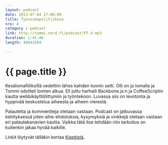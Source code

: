 ```yaml
---
layout: podcast
date: 2013-07-04 17:00:00
title: Työvoimapolitiikkaa
nro: 4
category : podcast
link: http://tommi.nerd.fi/podcast/FF-4.mp3
duration: 1:41:46
length: 48943104

---
```

# {{ page.title }}

Kesälomafiiliksillä vedettiin lähes kahden tunnin setti. Olli on jo lomalla ja Tommi odotteli lomien alkua. Eli juttu harhaili Backbone.js:n ja CoffeeScriptin kautta webbikäyttöliittymiin ja työntekoon. Luvassa siis on levotonta ja hyppivää keskustelua aiheesta ja aiheen vierestä.

Palautetta ja kommentteja otetaan vastaan. Podcast on jatkuvassa kehityksessä joten aihe-ehdotuksia, kysymyksiä ja vinkkejä otetaan vastaan eri palautekanavien kautta. Vaikka tätä itse tehdään niin tarkoitus on kuitenkin jakaa hyvää kaikille.

Linkit löytyvät tälläkin kertaa [Kipptistä](https://kippt.com/Glen/frontend-friday-the-list).


